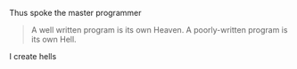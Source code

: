 Thus spoke the master programmer
> A well written program is its own Heaven.
> A poorly-written program is its own Hell.

I create hells
